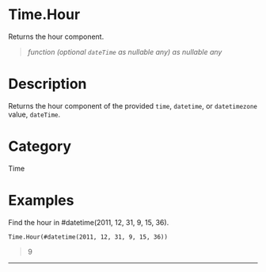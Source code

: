 ﻿# Time.Hour
Returns the hour component.
> _function (optional <code>dateTime</code> as nullable any) as nullable any_
# Description 
Returns the hour component of the provided <code>time</code>, <code>datetime</code>, or <code>datetimezone</code> value, <code>dateTime</code>.

# Category 
Time
# Examples 
Find the hour in #datetime(2011, 12, 31, 9, 15, 36).
```
Time.Hour(#datetime(2011, 12, 31, 9, 15, 36))
```
> 9
***
